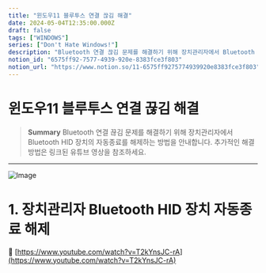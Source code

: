 ```yaml
---
title: "윈도우11 블루투스 연결 끊김 해결"
date: 2024-05-04T12:35:00.000Z
draft: false
tags: ["WINDOWS"]
series: ["Don't Hate Windows!"]
description: "Bluetooth 연결 끊김 문제를 해결하기 위해 장치관리자에서 Bluetooth HID 장치의 자동종료를 해제하는 방법을 안내합니다. 추가적인 해결 방법은 링크된 유튜브 영상을 참조하세요."
notion_id: "6575ff92-7577-4939-920e-8383fce3f803"
notion_url: "https://www.notion.so/11-6575ff9275774939920e8383fce3f803"
---
```


# 윈도우11 블루투스 연결 끊김 해결

> **Summary**
> Bluetooth 연결 끊김 문제를 해결하기 위해 장치관리자에서 Bluetooth HID 장치의 자동종료를 해제하는 방법을 안내합니다. 추가적인 해결 방법은 링크된 유튜브 영상을 참조하세요.

---


![Image](https://prod-files-secure.s3.us-west-2.amazonaws.com/09ccd4d5-876c-4bba-bbdf-cc77a0a11257/01e7561e-f0ae-40c6-8f74-3ca8221f8685/Untitled.png?X-Amz-Algorithm=AWS4-HMAC-SHA256&X-Amz-Content-Sha256=UNSIGNED-PAYLOAD&X-Amz-Credential=ASIAZI2LB466672CJOUS%2F20250724%2Fus-west-2%2Fs3%2Faws4_request&X-Amz-Date=20250724T080912Z&X-Amz-Expires=3600&X-Amz-Security-Token=IQoJb3JpZ2luX2VjEAAaCXVzLXdlc3QtMiJHMEUCIQDIlGPBFsN5LZ0LTdL2CAnMW43FICAFk1wAhgNqYNPwxAIgc2fNoA9%2B1GyAvig2NS6h6ojg50IJJ7H8WLg3Sh2NlwMq%2FwMIKRAAGgw2Mzc0MjMxODM4MDUiDCZHHymu%2Bz4PU9eovCrcA7%2FJIGLgkCQwQMCLVODcGF0auX%2BS5H%2BHSDrT%2FcEt99bhWlk%2B7GqPrX0tc%2FMz6vzzbhRFgL4zQzzjMmMHlSjYJ7ax6SYUKNam3hpoMyPzWRulzUYE67%2B38Y4gv9z%2Baz05fy9jBhEOxYUZKrb6%2FXE1rY35LHaB9NbL3gNPNsZH2PSx5L6RTMflC%2FJLgL5o0aMUiYL51YqivKDrN4ARqRCFEB8DgHPO9BcbH%2BRLRW7JVv1uq4HzpOdIlF21dLxSbpBDgxS39BSMaeMZNjIW1%2FtyMCo1D6F%2BVMOTZq5nQ9PxKfpUfHyk%2FhzqND0Ksm6kGE3ynAX4z8I12yjIiMG7YyW6ZSzNcK9vum3JQCIdUJqw8fLqNXit9voIoonmq8YCLLLnFQNchim63rvvRn1iJHWPOL5RG68xksu4o%2BkGdJKCM9lyDI6%2F2nlHUaU0n%2By%2B9vuvHiCE067i6aliLyiO%2BF%2FN0d4wk6P8WC%2FiVIN4kLHGIKce4Ng6C1iQEfglJu9s1T211qURMsoDQMhUjJgs3GvB4EKJB9S63VtX5k%2FJyXaodiztXZ%2BZvhAmaY%2FxoOXMVT5%2BobBGxIJq3FCFrrjfYKwQ6kFVhDVjBDas%2FZYJUKZlFgVBGUZUqGSm5J8XGkuaMIfPh8QGOqUBun3AHUXRBPPANu1p5C0%2FQkdhl4YNK4cnPfT0%2BPvNvVNQtNY%2BpPlYjGxHSLeOqEfCvtuvqQORWwxBI5JlagOTWzxzGzZRU89Jl4AnZPLsru4JXRhZfbATODM37ROMTvQNvQ7%2FxKmi%2Bc72KwFfQmoYXMqIs%2FxOaqpGRbcUx9HBPLAaSjoGx1kh3jTcNDeV0S%2F%2FxjXOMwYosWaiDD%2FCxGjVxa8%2FdNvy&X-Amz-Signature=b7d51f90ce4f3c3ce3fd4d0aab8ae5f332ebbfbd07cf4c1995ae96214bd4c804&X-Amz-SignedHeaders=host&x-amz-checksum-mode=ENABLED&x-id=GetObject)

# 1. 장치관리자 Bluetooth HID 장치 자동종료 해제

🔗 [https://www.youtube.com/watch?v=T2kYnsJC-rA](https://www.youtube.com/watch?v=T2kYnsJC-rA)

